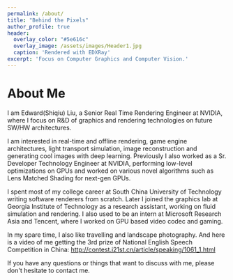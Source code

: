 ```yaml
---
permalink: /about/
title: "Behind the Pixels"
author_profile: true
header:
  overlay_color: "#5e616c"
  overlay_image: /assets/images/Header1.jpg
  caption: 'Rendered with EDXRay'
excerpt: 'Focus on Computer Graphics and Computer Vision.'
---
```


# About Me

I am Edward(Shiqiu) Liu, a Senior Real Time Rendering Engineer at NVIDIA, where I focus on R&D of graphics and rendering technologies on future SW/HW architectures.

I am interested in real-time and offline rendering, game engine architectures, light transport simulation, image reconstruction and generating cool images with deep learning. Previously I also worked as a Sr. Developer Technology Engineer at NVIDIA, performing low-level optimizations on GPUs and worked on various novel algorithms such as Lens Matched Shading for next-gen GPUs. 

I spent most of my college career at South China University of Technology writing software renderers from scratch. Later I joined the graphics lab at Georgia Institute of Technology as a research assistant, working on fluid simulation and rendering. I also used to be an intern at Microsoft Research Asia and Tencent, where I worked on GPU based video codec and gaming. 

In my spare time, I also like travelling and landscape photography. And here is a video of me getting the 3rd prize of National English Speech Competition in China: http://contest.i21st.cn/article/speaking/1061_1.html

If you have any questions or things that want to discuss with me, please don't hesitate to contact me.